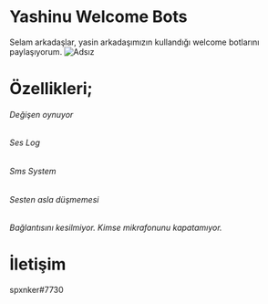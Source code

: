 # Yashinu Welcome Bots

Selam arkadaşlar, yasin arkadaşımızın kullandığı welcome botlarını paylaşıyorum.
![Adsız](https://i.imgur.com/FQ0N9mk.png)

# Özellikleri;

###### Değişen oynuyor
###### Ses Log
###### Sms System
###### Sesten asla düşmemesi
###### Bağlantısını kesilmiyor. Kimse mikrafonunu kapatamıyor.

# İletişim 

spxnker#7730





